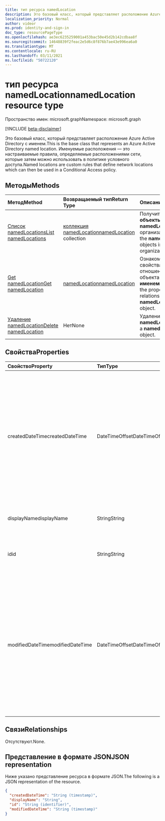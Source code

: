 ```yaml
---
title: тип ресурса namedLocation
description: Это базовый класс, который представляет расположение Azure Active Directory с именем. Именуемые расположения — это настраиваемые правила, определяемые расположениями сети, которые затем можно использовать в политике условного доступа.
localization_priority: Normal
author: videor
ms.prod: identity-and-sign-in
doc_type: resourcePageType
ms.openlocfilehash: ae3ec6235259001a453bac50e45d2b142cdbaa8f
ms.sourcegitcommit: 14648839f2feac2e5d6c8f876b7ae43e996ea6a0
ms.translationtype: MT
ms.contentlocale: ru-RU
ms.lasthandoff: 03/11/2021
ms.locfileid: "50722120"
---
```

# <a name="namedlocation-resource-type"></a><span data-ttu-id="55697-104">тип ресурса namedLocation</span><span class="sxs-lookup"><span data-stu-id="55697-104">namedLocation resource type</span></span>

<span data-ttu-id="55697-105">Пространство имен: microsoft.graph</span><span class="sxs-lookup"><span data-stu-id="55697-105">Namespace: microsoft.graph</span></span>

[!INCLUDE [beta-disclaimer](../../includes/beta-disclaimer.md)]

<span data-ttu-id="55697-106">Это базовый класс, который представляет расположение Azure Active Directory с именем.</span><span class="sxs-lookup"><span data-stu-id="55697-106">This is the base class that represents an Azure Active Directory named location.</span></span> <span data-ttu-id="55697-107">Именуемые расположения — это настраиваемые правила, определяемые расположениями сети, которые затем можно использовать в политике условного доступа.</span><span class="sxs-lookup"><span data-stu-id="55697-107">Named locations are custom rules that define network locations which can then be used in a Conditional Access policy.</span></span>

## <a name="methods"></a><span data-ttu-id="55697-108">Методы</span><span class="sxs-lookup"><span data-stu-id="55697-108">Methods</span></span>

| <span data-ttu-id="55697-109">Метод</span><span class="sxs-lookup"><span data-stu-id="55697-109">Method</span></span>       | <span data-ttu-id="55697-110">Возвращаемый тип</span><span class="sxs-lookup"><span data-stu-id="55697-110">Return Type</span></span> | <span data-ttu-id="55697-111">Описание</span><span class="sxs-lookup"><span data-stu-id="55697-111">Description</span></span> |
|:-------------|:------------|:------------|
| [<span data-ttu-id="55697-112">Список namedLocations</span><span class="sxs-lookup"><span data-stu-id="55697-112">List namedLocations</span></span>](../api/conditionalaccessroot-list-namedlocations.md) | <span data-ttu-id="55697-113">[коллекция namedLocation](namedLocation.md)</span><span class="sxs-lookup"><span data-stu-id="55697-113">[namedLocation](namedLocation.md) collection</span></span> | <span data-ttu-id="55697-114">Получите все **объекты namedLocation** в организации.</span><span class="sxs-lookup"><span data-stu-id="55697-114">Get all the **namedLocation** objects in the organization.</span></span> |
| [<span data-ttu-id="55697-115">Get namedLocation</span><span class="sxs-lookup"><span data-stu-id="55697-115">Get namedLocation</span></span>](../api/namedlocation-get.md) | [<span data-ttu-id="55697-116">namedLocation</span><span class="sxs-lookup"><span data-stu-id="55697-116">namedLocation</span></span>](namedlocation.md) | <span data-ttu-id="55697-117">Ознакомьтесь с свойствами и отношениями объекта **с именемLocation.**</span><span class="sxs-lookup"><span data-stu-id="55697-117">Read the properties and relationships of a **namedLocation** object.</span></span> |
| [<span data-ttu-id="55697-118">Удаление namedLocation</span><span class="sxs-lookup"><span data-stu-id="55697-118">Delete namedLocation</span></span>](../api/namedlocation-delete.md) | <span data-ttu-id="55697-119">Нет</span><span class="sxs-lookup"><span data-stu-id="55697-119">None</span></span> | <span data-ttu-id="55697-120">Удаление **объекта namedLocation.**</span><span class="sxs-lookup"><span data-stu-id="55697-120">Delete a **namedLocation** object.</span></span> |

## <a name="properties"></a><span data-ttu-id="55697-121">Свойства</span><span class="sxs-lookup"><span data-stu-id="55697-121">Properties</span></span>

| <span data-ttu-id="55697-122">Свойство</span><span class="sxs-lookup"><span data-stu-id="55697-122">Property</span></span>     | <span data-ttu-id="55697-123">Тип</span><span class="sxs-lookup"><span data-stu-id="55697-123">Type</span></span>        | <span data-ttu-id="55697-124">Описание</span><span class="sxs-lookup"><span data-stu-id="55697-124">Description</span></span> |
|:-------------|:------------|:------------|
|<span data-ttu-id="55697-125">createdDateTime</span><span class="sxs-lookup"><span data-stu-id="55697-125">createdDateTime</span></span>|<span data-ttu-id="55697-126">DateTimeOffset</span><span class="sxs-lookup"><span data-stu-id="55697-126">DateTimeOffset</span></span>|<span data-ttu-id="55697-127">Тип Timestamp представляет дату создания и время расположения с помощью формата ISO 8601 и всегда находится во времени UTC.</span><span class="sxs-lookup"><span data-stu-id="55697-127">The Timestamp type represents creation date and time of the location using ISO 8601 format and is always in UTC time.</span></span> <span data-ttu-id="55697-128">Например, значение полуночи 1 января 2014 г. в формате UTC: `2014-01-01T00:00:00Z`.</span><span class="sxs-lookup"><span data-stu-id="55697-128">For example, midnight UTC on Jan 1, 2014 is `2014-01-01T00:00:00Z`.</span></span> <span data-ttu-id="55697-129">Только для чтения.</span><span class="sxs-lookup"><span data-stu-id="55697-129">Read-only.</span></span>|
|<span data-ttu-id="55697-130">displayName</span><span class="sxs-lookup"><span data-stu-id="55697-130">displayName</span></span>|<span data-ttu-id="55697-131">String</span><span class="sxs-lookup"><span data-stu-id="55697-131">String</span></span>|<span data-ttu-id="55697-132">Понятное человеку имя расположения.</span><span class="sxs-lookup"><span data-stu-id="55697-132">Human-readable name of the location.</span></span>|
|<span data-ttu-id="55697-133">id</span><span class="sxs-lookup"><span data-stu-id="55697-133">id</span></span>|<span data-ttu-id="55697-134">String</span><span class="sxs-lookup"><span data-stu-id="55697-134">String</span></span>|<span data-ttu-id="55697-135">Идентификатор объекта namedLocation.</span><span class="sxs-lookup"><span data-stu-id="55697-135">Identifier of a namedLocation object.</span></span> <span data-ttu-id="55697-136">Только для чтения.</span><span class="sxs-lookup"><span data-stu-id="55697-136">Read-only.</span></span>|
|<span data-ttu-id="55697-137">modifiedDateTime</span><span class="sxs-lookup"><span data-stu-id="55697-137">modifiedDateTime</span></span>|<span data-ttu-id="55697-138">DateTimeOffset</span><span class="sxs-lookup"><span data-stu-id="55697-138">DateTimeOffset</span></span>|<span data-ttu-id="55697-139">Тип Timestamp представляет последнюю измененную дату и время расположения с помощью формата ISO 8601 и всегда находится во времени UTC.</span><span class="sxs-lookup"><span data-stu-id="55697-139">The Timestamp type represents last modified date and time of the location using ISO 8601 format and is always in UTC time.</span></span> <span data-ttu-id="55697-140">Например, значение полуночи 1 января 2014 г. в формате UTC: `2014-01-01T00:00:00Z`.</span><span class="sxs-lookup"><span data-stu-id="55697-140">For example, midnight UTC on Jan 1, 2014 is `2014-01-01T00:00:00Z`.</span></span> <span data-ttu-id="55697-141">Только для чтения.</span><span class="sxs-lookup"><span data-stu-id="55697-141">Read-only.</span></span>|

## <a name="relationships"></a><span data-ttu-id="55697-142">Связи</span><span class="sxs-lookup"><span data-stu-id="55697-142">Relationships</span></span>

<span data-ttu-id="55697-143">Отсутствуют.</span><span class="sxs-lookup"><span data-stu-id="55697-143">None.</span></span>

## <a name="json-representation"></a><span data-ttu-id="55697-144">Представление в формате JSON</span><span class="sxs-lookup"><span data-stu-id="55697-144">JSON representation</span></span>

<span data-ttu-id="55697-145">Ниже указано представление ресурса в формате JSON.</span><span class="sxs-lookup"><span data-stu-id="55697-145">The following is a JSON representation of the resource.</span></span>

<!-- {
  "blockType": "resource",
  "optionalProperties": [

  ],
  "@odata.type": "microsoft.graph.namedLocation",
  "keyProperty": "id"
}-->

```json
{
  "createdDateTime": "String (timestamp)",
  "displayName": "String",
  "id": "String (identifier)",
  "modifiedDateTime": "String (timestamp)"
}
```

<!-- uuid: 16cd6b66-4b1a-43a1-adaf-3a886856ed98
2019-02-04 14:57:30 UTC -->
<!-- {
  "type": "#page.annotation",
  "description": "namedLocation resource",
  "keywords": "",
  "section": "documentation",
  "tocPath": ""
}-->


